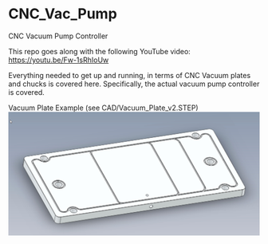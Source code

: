 # CNC_Vac_Pump
CNC Vacuum Pump Controller

This repo goes along with the following YouTube video:
https://youtu.be/Fw-1sRhIoUw

Everything needed to get up and running, in terms of CNC Vacuum plates and chucks is covered here.  Specifically, the actual vacuum pump controller is covered.

Vacuum Plate Example (see CAD/Vacuum_Plate_v2.STEP)
![Vacuum Plate Example](images/Vac_Plate_Top.jpg)
